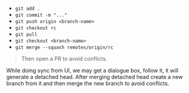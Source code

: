 - `git add .`
- `git commit -m "..."`
- `git push origin <branch-name>`
- `git checkout rc`
- `git pull`
- `git checkout <branch-name>`
- `git merge --squash remotes/origin/rc`

> Then open a PR to avoid conflicts.

While doing sync from UI, we may get a dialogue box, follow it, it will generate a detached head.
After merging detached head create a new branch from it and then merge the new branch to avoid conflicts.

